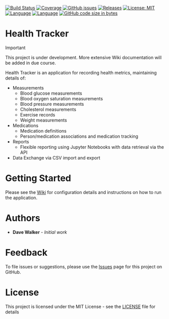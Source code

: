 [![Build Status](https://github.com/davewalker5/HealthTracker/workflows/.NET%20Core%20CI%20Build/badge.svg)](https://github.com/davewalker5/HealthTracker/actions)
[![Coverage](https://codecov.io/gh/davewalker5/HealthTracker/branch/main/graph/badge.svg?token=U86UFDVD5S)](https://codecov.io/gh/davewalker5/HealthTracker)
[![GitHub issues](https://img.shields.io/github/issues/davewalker5/HealthTracker)](https://github.com/davewalker5/HealthTracker/issues)
[![Releases](https://img.shields.io/github/v/release/davewalker5/HealthTracker.svg?include_prereleases)](https://github.com/davewalker5/HealthTracker/releases)
[![License: MIT](https://img.shields.io/badge/License-mit-blue.svg)](https://github.com/davewalker5/HealthTracker/blob/main/LICENSE)
[![Language](https://img.shields.io/badge/language-c%23-blue.svg)](https://github.com/davewalker5/HealthTracker/)
[![Language](https://img.shields.io/badge/database-SQLite-blue.svg)](https://github.com/davewalker5/HealthTracker/)
[![GitHub code size in bytes](https://img.shields.io/github/languages/code-size/davewalker5/HealthTracker)](https://github.com/davewalker5/HealthTracker/)

# Health Tracker

> [!IMPORTANT]  
> This project is under development. More extensive Wiki documentation will be added in due course.

Health Tracker is an application for recording health metrics, maintaining details of:

- Measurements
  - Blood glucose measurements
  - Blood oxygen saturation measurements
  - Blood pressure measurements
  - Cholesterol measurements
  - Exercise records
  - Weight measurements
- Medications
  - Medication definitions
  - Person/medication associations and medication tracking
- Reports
  - Flexible reporting using Jupyter Notebooks with data retrieval via the API
- Data Exchange via CSV import and export

# Getting Started

Please see the [Wiki](https://github.com/davewalker5/HealthTracker/wiki) for configuration details and instructions on how to run the application.

# Authors

- **Dave Walker** - _Initial work_

# Feedback

To file issues or suggestions, please use the [Issues](https://github.com/davewalker5/HealthTracker/issues) page for this project on GitHub.

# License

This project is licensed under the MIT License - see the [LICENSE](LICENSE) file for details
